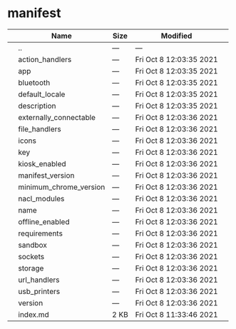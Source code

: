 manifest
========

<table><thead><tr class="header"><th></th><th>Name</th><th>Size</th><th>Modified</th><th></th></tr></thead><tbody><tr class="odd"><td></td><td><span class="goup">..</span></td><td>—</td><td>—</td><td></td></tr><tr class="even"><td></td><td><span class="name">action_handlers</span></td><td>—</td><td>Fri Oct 8 12:03:35 2021</td><td></td></tr><tr class="odd"><td></td><td><span class="name">app</span></td><td>—</td><td>Fri Oct 8 12:03:35 2021</td><td></td></tr><tr class="even"><td></td><td><span class="name">bluetooth</span></td><td>—</td><td>Fri Oct 8 12:03:35 2021</td><td></td></tr><tr class="odd"><td></td><td><span class="name">default_locale</span></td><td>—</td><td>Fri Oct 8 12:03:35 2021</td><td></td></tr><tr class="even"><td></td><td><span class="name">description</span></td><td>—</td><td>Fri Oct 8 12:03:35 2021</td><td></td></tr><tr class="odd"><td></td><td><span class="name">externally_connectable</span></td><td>—</td><td>Fri Oct 8 12:03:36 2021</td><td></td></tr><tr class="even"><td></td><td><span class="name">file_handlers</span></td><td>—</td><td>Fri Oct 8 12:03:36 2021</td><td></td></tr><tr class="odd"><td></td><td><span class="name">icons</span></td><td>—</td><td>Fri Oct 8 12:03:36 2021</td><td></td></tr><tr class="even"><td></td><td><span class="name">key</span></td><td>—</td><td>Fri Oct 8 12:03:36 2021</td><td></td></tr><tr class="odd"><td></td><td><span class="name">kiosk_enabled</span></td><td>—</td><td>Fri Oct 8 12:03:36 2021</td><td></td></tr><tr class="even"><td></td><td><span class="name">manifest_version</span></td><td>—</td><td>Fri Oct 8 12:03:36 2021</td><td></td></tr><tr class="odd"><td></td><td><span class="name">minimum_chrome_version</span></td><td>—</td><td>Fri Oct 8 12:03:36 2021</td><td></td></tr><tr class="even"><td></td><td><span class="name">nacl_modules</span></td><td>—</td><td>Fri Oct 8 12:03:36 2021</td><td></td></tr><tr class="odd"><td></td><td><span class="name">name</span></td><td>—</td><td>Fri Oct 8 12:03:36 2021</td><td></td></tr><tr class="even"><td></td><td><span class="name">offline_enabled</span></td><td>—</td><td>Fri Oct 8 12:03:36 2021</td><td></td></tr><tr class="odd"><td></td><td><span class="name">requirements</span></td><td>—</td><td>Fri Oct 8 12:03:36 2021</td><td></td></tr><tr class="even"><td></td><td><span class="name">sandbox</span></td><td>—</td><td>Fri Oct 8 12:03:36 2021</td><td></td></tr><tr class="odd"><td></td><td><span class="name">sockets</span></td><td>—</td><td>Fri Oct 8 12:03:36 2021</td><td></td></tr><tr class="even"><td></td><td><span class="name">storage</span></td><td>—</td><td>Fri Oct 8 12:03:36 2021</td><td></td></tr><tr class="odd"><td></td><td><span class="name">url_handlers</span></td><td>—</td><td>Fri Oct 8 12:03:36 2021</td><td></td></tr><tr class="even"><td></td><td><span class="name">usb_printers</span></td><td>—</td><td>Fri Oct 8 12:03:36 2021</td><td></td></tr><tr class="odd"><td></td><td><span class="name">version</span></td><td>—</td><td>Fri Oct 8 12:03:36 2021</td><td></td></tr><tr class="even"><td></td><td><span class="name">index.md</span></td><td>2 KB</td><td>Fri Oct 8 11:33:46 2021</td><td></td></tr></tbody></table>
